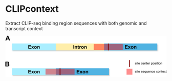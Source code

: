 # CLIPcontext
Extract CLIP-seq binding region sequences with both genomic and transcript context



<img src="doc/figures/gen_tr_context2.png">
